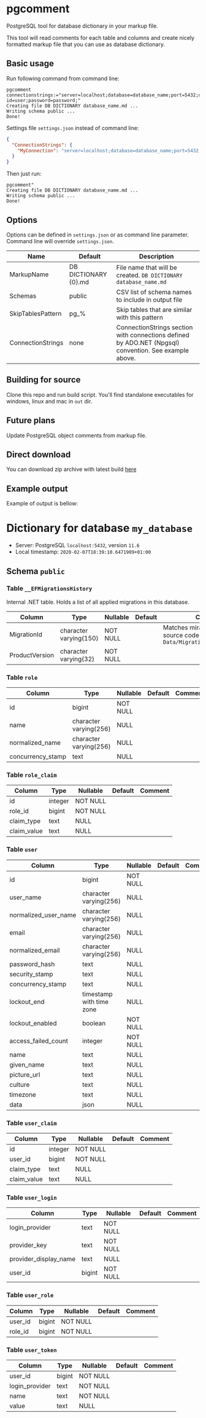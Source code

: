 # pgcomment

PostgreSQL tool for database dictionary in your markup file.

This tool will read comments for each table and columns and create nicely formatted markup file that you can use as database dictionary.

## Basic usage

Run following command from command line:

```
pgcomment connectionstrings:="server=localhost;database=database_name;port=5432;user id=user;password=password;"
Creating file DB DICTIONARY database_name.md ...
Writing schema public ...
Done!
```

Settings file `settings.json` instead of command line:

```json
{
  "ConnectionStrings": {
    "MyConnection": "server=localhost;database=database_name;port=5432;user id=user;password=password;"
  }
}
```

Then just run:

```
pgcomment"
Creating file DB DICTIONARY database_name.md ...
Writing schema public ...
Done!
```

## Options

Options can be defined in `settings.json` or as command line parameter. Command line will override  `settings.json`.

| Name | Default | Description |
| ---- | ------- | ----------- |
| MarkupName | DB DICTIONARY {0}.md | File name that will be created. `DB DICTIONARY database_name.md` |
| Schemas | public | CSV list of schema names to include in output file |
| SkipTablesPattern | pg_% | Skip tables that are similar with this pattern |
| ConnectionStrings | none | ConnectionStrings section with connections defined by ADO.NET (Npgsql) convention. See example above. |

## Building for source

Clone this repo and run build script. You'll find standalone executables for windows, linux and mac in `out` dir.

## Future plans

Update PostgreSQL object comments from markup file.

## Direct download

You can download zip archive with latest build [here](https://github.com/vbilopav/PgComment/releases/tag/v1.0)

## Example output

Example of output is bellow:

# Dictionary for database `my_database`

- Server: PostgreSQL `localhost:5432`, version `11.6`
- Local timestamp: `2020-02-07T18:39:10.6471909+01:00`

## Schema `public`

### Table `__EFMigrationsHistory`

Internal .NET table. Holds a list of all applied migrations in this database.

| Column | Type | Nullable | Default | Comment |
| ------ | ---- | -------- | ------- | ------- |
| MigrationId | character varying(150) | NOT NULL |  |  Matches miragtion file from source code `Data/Migrations/MigrationId.cs` |
| ProductVersion | character varying(32) | NOT NULL |  |  |

### Table `role`

| Column | Type | Nullable | Default | Comment |
| ------ | ---- | -------- | ------- | ------- |
| id | bigint | NOT NULL |  |  |
| name | character varying(256) | NULL |  |  |
| normalized_name | character varying(256) | NULL |  |  |
| concurrency_stamp | text | NULL |  |  |

### Table `role_claim`

| Column | Type | Nullable | Default | Comment |
| ------ | ---- | -------- | ------- | ------- |
| id | integer | NOT NULL |  |  |
| role_id | bigint | NOT NULL |  |  |
| claim_type | text | NULL |  |  |
| claim_value | text | NULL |  |  |

### Table `user`

| Column | Type | Nullable | Default | Comment |
| ------ | ---- | -------- | ------- | ------- |
| id | bigint | NOT NULL |  |  |
| user_name | character varying(256) | NULL |  |  |
| normalized_user_name | character varying(256) | NULL |  |  |
| email | character varying(256) | NULL |  |  |
| normalized_email | character varying(256) | NULL |  |  |
| password_hash | text | NULL |  |  |
| security_stamp | text | NULL |  |  |
| concurrency_stamp | text | NULL |  |  |
| lockout_end | timestamp with time zone | NULL |  |  |
| lockout_enabled | boolean | NOT NULL |  |  |
| access_failed_count | integer | NOT NULL |  |  |
| name | text | NULL |  |  |
| given_name | text | NULL |  |  |
| picture_url | text | NULL |  |  |
| culture | text | NULL |  |  |
| timezone | text | NULL |  |  |
| data | json | NULL |  |  |

### Table `user_claim`

| Column | Type | Nullable | Default | Comment |
| ------ | ---- | -------- | ------- | ------- |
| id | integer | NOT NULL |  |  |
| user_id | bigint | NOT NULL |  |  |
| claim_type | text | NULL |  |  |
| claim_value | text | NULL |  |  |

### Table `user_login`

| Column | Type | Nullable | Default | Comment |
| ------ | ---- | -------- | ------- | ------- |
| login_provider | text | NOT NULL |  |  |
| provider_key | text | NOT NULL |  |  |
| provider_display_name | text | NULL |  |  |
| user_id | bigint | NOT NULL |  |  |

### Table `user_role`

| Column | Type | Nullable | Default | Comment |
| ------ | ---- | -------- | ------- | ------- |
| user_id | bigint | NOT NULL |  |  |
| role_id | bigint | NOT NULL |  |  |

### Table `user_token`

| Column | Type | Nullable | Default | Comment |
| ------ | ---- | -------- | ------- | ------- |
| user_id | bigint | NOT NULL |  |  |
| login_provider | text | NOT NULL |  |  |
| name | text | NOT NULL |  |  |
| value | text | NULL |  |  |
